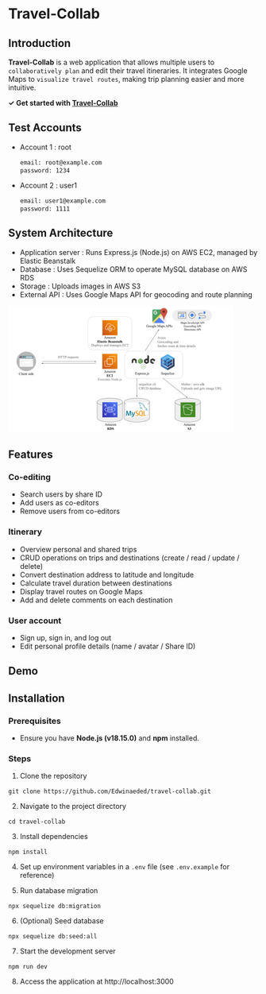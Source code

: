 # Travel-Collab

## Introduction
**Travel-Collab** is a web application that allows multiple users to `collaboratively plan` and edit their travel itineraries. It integrates Google Maps to `visualize travel routes`, making trip planning easier and more intuitive.

**✓ Get started with [Travel-Collab](http://travel-collab.ap-northeast-1.elasticbeanstalk.com)**

## Test Accounts
* Account 1 : root
  ```
  email: root@example.com
  password: 1234
  ```
* Account 2 : user1
  ```
  email: user1@example.com
  password: 1111
  ```

## System Architecture
* Application server : Runs Express.js (Node.js) on AWS EC2, managed by Elastic Beanstalk
* Database : Uses Sequelize ORM to operate MySQL database on AWS RDS
* Storage : Uploads images in AWS S3
* External API : Uses Google Maps API for geocoding and route planning
<div>
<img width="90%" alt="System Architecture" src="/public/images/system architecture.svg"/>
</div>

## Features
### Co-editing
* Search users by share ID
* Add users as co-editors
* Remove users from co-editors

### Itinerary
* Overview personal and shared trips
* CRUD operations on trips and destinations (create / read / update / delete)
* Convert destination address to latitude and longitude
* Calculate travel duration between destinations
* Display travel routes on Google Maps
* Add and delete comments on each destination

### User account
* Sign up, sign in, and log out
* Edit personal profile details (name / avatar / Share ID)

## Demo


## Installation
### Prerequisites
- Ensure you have **Node.js (v18.15.0)** and **npm** installed.

### Steps
1. Clone the repository
```
git clone https://github.com/Edwinaeded/travel-collab.git 
```
2. Navigate to the project directory
```
cd travel-collab
```
3. Install dependencies
```
npm install
```
4. Set up environment variables in a `.env` file (see `.env.example` for reference)

5. Run database migration
```
npx sequelize db:migration
```
6. (Optional) Seed database
```
npx sequelize db:seed:all
```
7. Start the development server
```
npm run dev
```
8. Access the application at http://localhost:3000